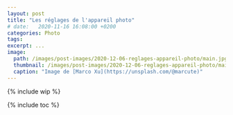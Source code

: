 ```yaml
---
layout: post
title: "Les réglages de l'appareil photo"
# date:   2020-11-16 16:08:00 +0200
categories: Photo
tags:
excerpt: ...
image:
  path: /images/post-images/2020-12-06-reglages-appareil-photo/main.jpg
  thumbnail: /images/post-images/2020-12-06-reglages-appareil-photo/main-thumb-flat.jpg
  caption: "Image de [Marco Xu](https://unsplash.com/@marcute)"
---
```


{% include wip %}

{% include toc %}
